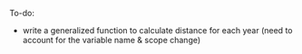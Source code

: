 To-do: 
- write a generalized function to calculate distance for each year (need to account for the variable name & scope change)
